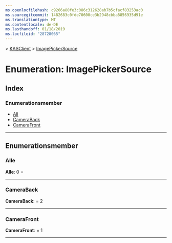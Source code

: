 ```yaml
---
ms.openlocfilehash: c9266a80fe3c086c312628ab7b5cfacf83253ac0
ms.sourcegitcommit: 1482683c0fde70600ce3b2948cbba8856935d91e
ms.translationtype: MT
ms.contentlocale: de-DE
ms.lasthandoff: 01/18/2019
ms.locfileid: "28728065"
---
```

[](../README.md) > [KASClient](../modules/kasclient.md) > [ImagePickerSource](../enums/kasclient.imagepickersource.md)

# <a name="enumeration-imagepickersource"></a>Enumeration: ImagePickerSource

## <a name="index"></a>Index 

### <a name="enumeration-members"></a>Enumerationsmember

* [All](kasclient.imagepickersource.md#all)
* [CameraBack](kasclient.imagepickersource.md#cameraback)
* [CameraFront](kasclient.imagepickersource.md#camerafront)

---

## <a name="enumeration-members"></a>Enumerationsmember

<a id="all"></a>

###  <a name="all"></a>Alle

**Alle**: 0 =

___

<a id="cameraback"></a>

###  <a name="cameraback"></a>CameraBack

**CameraBack**: = 2

___

<a id="camerafront"></a>

###  <a name="camerafront"></a>CameraFront

**CameraFront**: = 1

___

